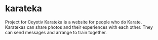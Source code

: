 # karateka

Project for Coyotiv
Karateka is a website for people who do Karate.
Karatekas can share photos and their experiences with each other.
They can send messages and arrange to train together.
